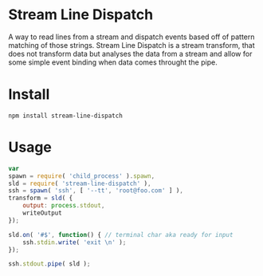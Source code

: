 # Stream Line Dispatch

A way to read lines from a stream and dispatch events based off of pattern matching of those strings. Stream Line Dispatch is a stream transform, that does not transform data but analyses the data from a stream and allow for some simple event binding when data comes throught the pipe.

# Install

```
npm install stream-line-dispatch
``` 

# Usage

```javascript
var 
spawn = require( 'child_process' ).spawn,
sld = require( 'stream-line-dispatch' ),
ssh = spawn( 'ssh', [ '--tt', 'root@foo.com' ] ),
transform = sld( {
    output: process.stdout,
    writeOutput
});  

sld.on( '#$', function() { // terminal char aka ready for input
    ssh.stdin.write( 'exit \n' );
});

ssh.stdout.pipe( sld );
```

